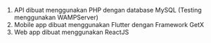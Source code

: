 1. API dibuat menggunakan PHP dengan database MySQL (Testing menggunakan WAMPServer)
2. Mobile app dibuat menggunakan Flutter dengan Framework GetX
3. Web app dibuat menggunakan ReactJS